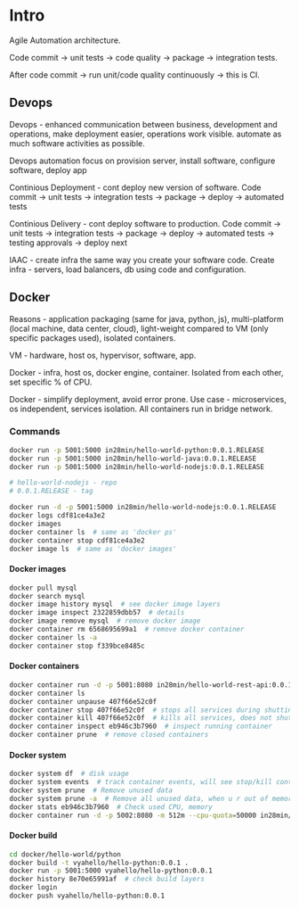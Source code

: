 # Intro
Agile Automation architecture.

Code commit -> unit tests -> code quality -> package -> integration tests.

After code commit -> run unit/code quality continuously -> this is CI.

## Devops
Devops - enhanced communication between business, development and operations,
make deployment easier, operations work visible. automate as much software activities as possible.

Devops automation focus on provision server, install software, configure software, deploy app

Continious Deployment - cont deploy new version of software. 
Code commit -> unit tests -> integration tests -> package -> deploy -> automated tests

Continious Delivery - cont deploy software to production. 
Code commit -> unit tests -> integration tests -> package -> deploy -> automated tests -> testing approvals -> deploy next

IAAC - create infra the same way you create your software code. Create infra - servers, load balancers, db using code and configuration.

## Docker

Reasons - application packaging (same for java, python, js), multi-platform (local machine, data center, cloud), 
light-weight compared to VM (only specific packages used), isolated containers.

VM - hardware, host os, hypervisor, software, app.

Docker - infra, host os, docker engine, container. Isolated from each other, set specific % of CPU.

Docker - simplify deployment, avoid error prone. 
Use case - microservices, os independent, services isolation. 
All containers run in bridge network.

### Commands

```bash
docker run -p 5001:5000 in28min/hello-world-python:0.0.1.RELEASE
docker run -p 5001:5000 in28min/hello-world-java:0.0.1.RELEASE
docker run -p 5001:5000 in28min/hello-world-nodejs:0.0.1.RELEASE

# hello-world-nodejs - repo
# 0.0.1.RELEASE - tag

docker run -d -p 5001:5000 in28min/hello-world-nodejs:0.0.1.RELEASE
docker logs cdf81ce4a3e2
docker images 
docker container ls  # same as 'docker ps'
docker container stop cdf81ce4a3e2
docker image ls  # same as 'docker images'
```

#### Docker images

```bash
docker pull mysql
docker search mysql
docker image history mysql  # see docker image layers
docker image inspect 2322859dbb57  # details 
docker image remove mysql  # remove docker image
docker container rm 6568695699a1  # remove docker container
docker container ls -a
docker container stop f339bce8485c
```

#### Docker containers

```bash
docker container run -d -p 5001:8080 in28min/hello-world-rest-api:0.0.1.RELEASE
docker container ls 
docker container unpause 407f66e52c0f
docker container stop 407f66e52c0f  # stops all services during shutting down 
docker container kill 407f66e52c0f  # kills all services, does not shut down gracefully, send signal kill 
docker container inspect eb946c3b7960  # inspect running container
docker container prune  # remove closed containers
```

#### Docker system

```bash
docker system df  # disk usage
docker system events  # track container events, will see stop/kill containers
docker system prune  # Remove unused data
docker system prune -a  # Remove all unused data, when u r out of memory, delete images which are not used 
docker stats eb946c3b7960  # Check used CPU, memory
docker container run -d -p 5002:8080 -m 512m --cpu-quota=50000 in28min/hello-world-java:0.0.1.RELEASE  # use only 512m of memory, 50% of cpu
```


#### Docker build

```bash
cd docker/hello-world/python
docker build -t vyahello/hello-python:0.0.1 .
docker run -p 5001:5000 vyahello/hello-python:0.0.1
docker history 8e70e65991af  # check build layers
docker login
docker push vyahello/hello-python:0.0.1
```
